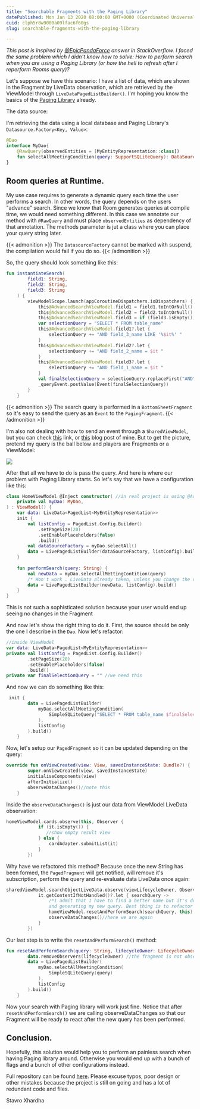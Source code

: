 ```yaml
---
title: "Searchable Fragments with the Paging Library"
datePublished: Mon Jan 13 2020 08:00:00 GMT+0000 (Coordinated Universal Time)
cuid: clph5r8w9000a09lfac6f60gs
slug: searchable-fragments-with-the-paging-library

---
```



_This post is inspired by [@EpicPandaForce](https://stackoverflow.com/a/49193372/8914336) answer in StackOverflow. I faced the same problem which I didn't know how to solve: How to perform search when you are using a Paging Library (or how the hell to refresh after I reperform Rooms query)?_

Let's suppose we have this scenario: I have a list of data, which are shown in the Fragment by LiveData observation, which are retrieved by the ViewModel through `LiveDataPagedListBuilder()`. I'm hoping you know the basics of the [Paging Library](https://developer.android.com/topic/libraries/architecture/paging) already.

The data source:

I'm retrieving the data using a local database and Paging Library's `Datasource.Factory<Key, Value>`:

```kotlin
@Dao  
interface MyDao{  
    @RawQuery(observedEntities = [MyEntityRepresentation::class])  
    fun selectAllMeetingCondition(query: SupportSQLiteQuery): DataSource.Factory<Int , MyEntityRepresentation>:  
}
```

Room queries at Runtime.
------------------------

My use case requires to generate a dynamic query each time the user performs a search. In other words, the query depends on the users "advance" search. Since we know that Room generates queries at compile time, we would need something different. In this case we annotate our method with `@RawQuery` and must place `observedEntities` as dependency of that annotation. The methods parameter is jut a class where you can place your query string later.

{{< admonition >}}
The `DatasourceFactory` cannot be marked with suspend, the compilation would fail if you do so.
{{< /admonition >}}

So, the query should look something like this:

```kotlin "fixed=true"
fun instantiateSearch(  
        field1: String,  
        field2: String,  
        field3: String  
    ) {  
        viewModelScope.launch(appCoroutineDispatchers.ioDispatchers) {  
            this@AdvancedSearchViewModel.field1 = field1.toIntOrNull()  
            this@AdvancedSearchViewModel.field2 = field2.toIntOrNull()  
            this@AdvancedSearchViewModel.field3 = if (field3.isEmpty()) null else field3  
            var selectionQuery = "SELECT * FROM table_name"  
            this@AdvancedSearchViewModel.field1?.let {  
                selectionQuery += "AND field_3_name LIKE '%$it%' "  
            }  
            this@AdvancedSearchViewModel.field2?.let {  
                selectionQuery += "AND field_2_name = $it "  
            }  
            this@AdvancedSearchViewModel.field3?.let {  
                selectionQuery += "AND field_1_name = $it "  
            }  
            val finalSelectionQuery = selectionQuery.replaceFirst("AND", "WHERE")  
            _queryEvent.postValue(Event(finalSelectionQuery))  
        }  
    }
```

{{< admonition >}}
The search query is performed in a `BottomSheetFragment` so it's easy to send the query as an `Event` to the `PagingFragment`.
{{< /admonition >}}

I'm also not dealing with how to send an event through a `SharedViewModel`, but you can check [this](https://medium.com/androiddevelopers/livedata-with-snackbar-navigation-and-other-events-the-singleliveevent-case-ac2622673150) link, or [this](https://www.coroutinedispatcher.com/2019/12/conditional-navigation-and-single-event.html) blog post of mine. But to get the picture, pretend my query is the ball below and players are Fragments or a ViewModel:

[![](https://thumbs.gfycat.com/MadeupOrganicJackal-size_restricted.gif)](https://thumbs.gfycat.com/MadeupOrganicJackal-size_restricted.gif)

After that all we have to do is pass the query. And here is where our problem with Paging Library starts. So let's say that we have a configuration like this:

```kotlin
class HomeViewModel @Inject constructor( //in real project is using @AssistedInject, no matter for this case  
    private val myDao: MyDao,  
) : ViewModel() {  
    var data: LiveData<PagedList<MyEntityRepresentation>>  
    init {  
        val listConfig = PagedList.Config.Builder()  
            .setPageSize(20)  
            .setEnablePlaceholders(false)  
            .build()  
        val dataSourceFactory = myDao.selectAll()  
        data = LivePagedListBuilder(dataSourceFactory, listConfig).build()  
    }  
  
    fun performSearch(query: String) {  
        val newData = myDao.selectAllMettingContition(query)  
        /* Won't work . LiveData already taken, unless you change the value*/  
        data = LivePagedListBuilder(newData, listConfig).build()   
    }  
}
```

This is not such a sophisticated solution because your user would end up seeing no changes in the Fragment

And now let's show the right thing to do it. First, the source should be only the one I describe in the `Dao`. Now let's refactor:

```kotlin
//inside ViewModel  
var data: LiveData<PagedList<MyEntityRepresentation>>  
private val listConfig = PagedList.Config.Builder()  
        .setPageSize(20)  
        .setEnablePlaceholders(false)  
        .build()  
private var finalSelectionQuery = "" //we need this
```

And now we can do something like this:

```kotlin
 init {  
        data = LivePagedListBuilder(  
            myDao.selectAllMeetingCondition(  
                SimpleSQLiteQuery("SELECT * FROM table_name $finalSelectionQuery ORDER BY name")  
            ),  
            listConfig  
        ).build()  
    }
```

Now, let's setup our `PagedFragment` so it can be updated depending on the query:

```kotlin
override fun onViewCreated(view: View, savedInstanceState: Bundle?) {  
        super.onViewCreated(view, savedInstanceState)  
        initialiseComponents(view)  
        afterInitialize()  
        observeDataChanges()//note this  
    }
```

Inside the `observeDataChanges()` is just our data from ViewModel LiveData observation:

```kotlin
homeViewModel.cards.observe(this, Observer {  
            if (it.isEmpty()) {  
               //show empty result view  
            } else {  
                cardAdapter.submitList(it)  
            }  
        })
```

Why have we refactored this method? Because once the new String has been formed, the `PagedFragment` will get notified, will remove it's subscription, perform the query and re-evaluate data LiveData once again:

```kotlin
sharedViewModel.searchObjectLiveData.observe(viewLifecycleOwner, Observer {  
            it.getContentIfNotHandled()?.let { searchQuery ->  
                /*I admit that I have to find a better name but it's doing two things, removing the LiveDataObserver  
                and generating my new query. Best thing is to refactor to do one thing . Project still on going.*/  
                homeViewModel.resetAndPerformSearch(searchQuery, this)  
                observeDataChanges()//here we are again  
            }  
        })
```

Our last step is to write the `resetAndPerformSearch()` method:

```kotlin
fun resetAndPerformSearch(query: String, lifecycleOwner: LifecycleOwner) {  
        data.removeObservers(lifecycleOwner) //the fragment is not observing anymore  
        data = LivePagedListBuilder(  
            myDao.selectAllMeetingCondition(  
                SimpleSQLiteQuery(query)  
            ),  
            listConfig  
        ).build()  
    }
```

Now your search with Paging library will work just fine. Notice that after `resetAndPerformSearch()` we are calling observeDataChanges so that our Fragment will be ready to react after the new query has been performed.

Conclusion.
-----------

Hopefully, this solution would help you to perform an painless search when having Paging library around. Otherwise you would end up with a bunch of flags and a bunch of other configurations instead.

Full repository can be found [here](https://github.com/coroutineDispatcher/your_move). Please excuse typos, poor design or other mistakes because the project is still on going and has a lot of redundant code and files.

Stavro Xhardha
